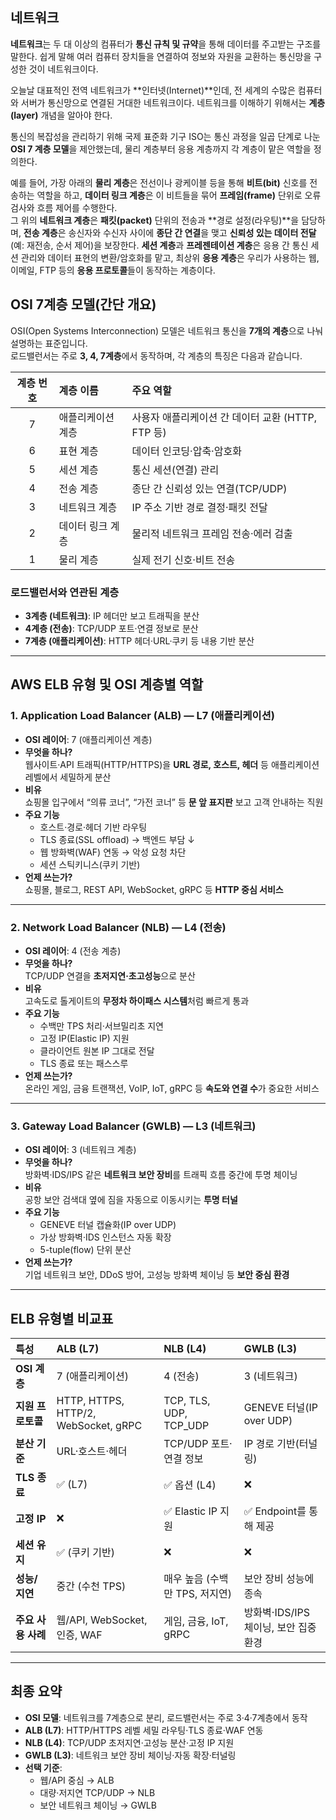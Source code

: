 
## 네트워크

**네트워크**는 두 대 이상의 컴퓨터가 **통신 규칙 및 규약**을 통해 데이터를 주고받는 구조를 말한다. 쉽게 말해 여러 컴퓨터 장치들을 연결하여 정보와 자원을 교환하는 통신망을 구성한 것이 네트워크이다.  
  
오늘날 대표적인 전역 네트워크가 **인터넷(Internet)**인데, 전 세계의 수많은 컴퓨터와 서버가 통신망으로 연결된 거대한 네트워크이다. 네트워크를 이해하기 위해서는 **계층(layer)** 개념을 알아야 한다.   
  
통신의 복잡성을 관리하기 위해 국제 표준화 기구 ISO는 통신 과정을 일곱 단계로 나눈 **OSI 7 계층 모델**을 제안했는데, 물리 계층부터 응용 계층까지 각 계층이 맡은 역할을 정의한다.   
  
예를 들어, 가장 아래의 **물리 계층**은 전선이나 광케이블 등을 통해 **비트(bit)** 신호를 전송하는 역할을 하고, **데이터 링크 계층**은 이 비트들을 묶어 **프레임(frame)** 단위로 오류 검사와 흐름 제어를 수행한다.  
그 위의 **네트워크 계층**은 **패킷(packet)** 단위의 전송과 **경로 설정(라우팅)**을 담당하며, **전송 계층**은 송신자와 수신자 사이에 **종단 간 연결**을 맺고 **신뢰성 있는 데이터 전달**(예: 재전송, 순서 제어)을 보장한다. **세션 계층**과 **프레젠테이션 계층**은 응용 간 통신 세션 관리와 데이터 표현의 변환/암호화를 맡고, 최상위 **응용 계층**은 우리가 사용하는 웹, 이메일, FTP 등의 **응용 프로토콜**들이 동작하는 계층이다.

## OSI 7계층 모델(간단 개요)

OSI(Open Systems Interconnection) 모델은 네트워크 통신을 **7개의 계층**으로 나눠 설명하는 표준입니다.  
로드밸런서는 주로 **3, 4, 7계층**에서 동작하며, 각 계층의 특징은 다음과 같습니다.

| 계층 번호 | 계층 이름        | 주요 역할                                   |
|:--------:|:---------------|:-----------------------------------------|
| 7        | 애플리케이션 계층 | 사용자 애플리케이션 간 데이터 교환 (HTTP, FTP 등) |
| 6        | 표현 계층        | 데이터 인코딩·압축·암호화                      |
| 5        | 세션 계층        | 통신 세션(연결) 관리                          |
| 4        | 전송 계층        | 종단 간 신뢰성 있는 연결(TCP/UDP)              |
| 3        | 네트워크 계층     | IP 주소 기반 경로 결정·패킷 전달                |
| 2        | 데이터 링크 계층  | 물리적 네트워크 프레임 전송·에러 검출            |
| 1        | 물리 계층        | 실제 전기 신호·비트 전송                       |

### 로드밸런서와 연관된 계층
- **3계층 (네트워크)**: IP 헤더만 보고 트래픽을 분산
- **4계층 (전송)**: TCP/UDP 포트·연결 정보로 분산
- **7계층 (애플리케이션)**: HTTP 헤더·URL·쿠키 등 내용 기반 분산

---

## AWS ELB 유형 및 OSI 계층별 역할

### 1. Application Load Balancer (ALB) — L7 (애플리케이션)
- **OSI 레이어**: 7 (애플리케이션 계층)
- **무엇을 하나?**  
  웹사이트·API 트래픽(HTTP/HTTPS)을 **URL 경로, 호스트, 헤더** 등 애플리케이션 레벨에서 세밀하게 분산
- **비유**  
  쇼핑몰 입구에서 “의류 코너”, “가전 코너” 등 **문 앞 표지판** 보고 고객 안내하는 직원
- **주요 기능**
    - 호스트·경로·헤더 기반 라우팅
    - TLS 종료(SSL offload) → 백엔드 부담 ↓
    - 웹 방화벽(WAF) 연동 → 악성 요청 차단
    - 세션 스틱키니스(쿠키 기반)
- **언제 쓰는가?**  
  쇼핑몰, 블로그, REST API, WebSocket, gRPC 등 **HTTP 중심 서비스**

---

### 2. Network Load Balancer (NLB) — L4 (전송)
- **OSI 레이어**: 4 (전송 계층)
- **무엇을 하나?**  
  TCP/UDP 연결을 **초저지연·초고성능**으로 분산
- **비유**  
  고속도로 톨게이트의 **무정차 하이패스 시스템**처럼 빠르게 통과
- **주요 기능**
    - 수백만 TPS 처리·서브밀리초 지연
    - 고정 IP(Elastic IP) 지원
    - 클라이언트 원본 IP 그대로 전달
    - TLS 종료 또는 패스스루
- **언제 쓰는가?**  
  온라인 게임, 금융 트랜잭션, VoIP, IoT, gRPC 등 **속도와 연결 수**가 중요한 서비스

---

### 3. Gateway Load Balancer (GWLB) — L3 (네트워크)
- **OSI 레이어**: 3 (네트워크 계층)
- **무엇을 하나?**  
  방화벽·IDS/IPS 같은 **네트워크 보안 장비**를 트래픽 흐름 중간에 투명 체이닝
- **비유**  
  공항 보안 검색대 옆에 짐을 자동으로 이동시키는 **투명 터널**
- **주요 기능**
    - GENEVE 터널 캡슐화(IP over UDP)
    - 가상 방화벽·IDS 인스턴스 자동 확장
    - 5-tuple(flow) 단위 분산
- **언제 쓰는가?**  
  기업 네트워크 보안, DDoS 방어, 고성능 방화벽 체이닝 등 **보안 중심 환경**

---

## ELB 유형별 비교표

| 특성                | ALB (L7)               | NLB (L4)                | GWLB (L3)                       |
|:-------------------|:----------------------|:-----------------------|:-------------------------------|
| **OSI 계층**        | 7 (애플리케이션)        | 4 (전송)               | 3 (네트워크)                    |
| **지원 프로토콜**   | HTTP, HTTPS, HTTP/2, WebSocket, gRPC | TCP, TLS, UDP, TCP_UDP | GENEVE 터널(IP over UDP)        |
| **분산 기준**       | URL·호스트·헤더         | TCP/UDP 포트·연결 정보  | IP 경로 기반(터널링)            |
| **TLS 종료**        | ✅ (L7)               | ✅ 옵션 (L4)           | ❌                             |
| **고정 IP**         | ❌                     | ✅ Elastic IP 지원      | ✅ Endpoint를 통해 제공        |
| **세션 유지**       | ✅ (쿠키 기반)          | ❌                     | ❌                             |
| **성능/지연**       | 중간 (수천 TPS)         | 매우 높음 (수백만 TPS, 저지연) | 보안 장비 성능에 종속          |
| **주요 사용 사례**  | 웹/API, WebSocket, 인증, WAF | 게임, 금융, IoT, gRPC    | 방화벽·IDS/IPS 체이닝, 보안 집중 환경 |

---

## 최종 요약

- **OSI 모델**: 네트워크를 7계층으로 분리, 로드밸런서는 주로 3·4·7계층에서 동작
- **ALB (L7)**: HTTP/HTTPS 레벨 세밀 라우팅·TLS 종료·WAF 연동
- **NLB (L4)**: TCP/UDP 초저지연·고성능 분산·고정 IP 지원
- **GWLB (L3)**: 네트워크 보안 장비 체이닝·자동 확장·터널링
- **선택 기준**:
    - 웹/API 중심 → ALB
    - 대량·저지연 TCP/UDP → NLB
    - 보안 네트워크 체이닝 → GWLB
